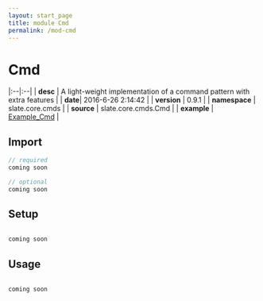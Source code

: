 ```yaml
---
layout: start_page
title: module Cmd
permalink: /mod-cmd
---
```


# Cmd

|:--|:--|
| **desc** | A light-weight implementation of a command pattern with extra features | 
| **date**| 2016-6-26 2:14:42 |
| **version** | 0.9.1  |
| **namespace** | slate.core.cmds  |
| **source** | slate.core.cmds.Cmd  |
| **example** | [Example_Cmd](https://github.com/code-helix/slatekit/blob/master/src/apps/scala/slate-examples/src/main/scala/slate/examples/Example_Cmd.scala) |

## Import
```scala 
// required 
coming soon

// optional 
coming soon

```

## Setup
```scala

coming soon

```

## Usage
```scala

coming soon

```

